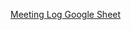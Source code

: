 <a href="https://docs.google.com/a/siena.edu/spreadsheets/d/1IXJt4Q_Gp-nE7DnMBMFvEnHR3giIYJSzGBfz4gTzNJg/edit?usp=sharing">Meeting Log Google Sheet</a>
